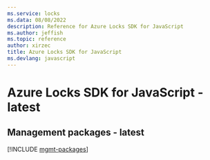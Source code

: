 ```yaml
---
ms.service: locks
ms.data: 08/08/2022
description: Reference for Azure Locks SDK for JavaScript
ms.author: jeffish
ms.topic: reference
author: xirzec
title: Azure Locks SDK for JavaScript
ms.devlang: javascript
---
```

# Azure Locks SDK for JavaScript - latest

## Management packages - latest
[!INCLUDE [mgmt-packages](locks-mgmt-index.md)]